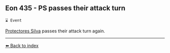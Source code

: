 ## Eon 435 - PS passes their attack turn

`⌛ Event`

[Protectores Silva](../refs/protectores_silva.md) passes their attack turn again.


----------
[⬅️ Back to index](../timeline/index.md)